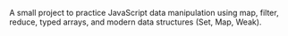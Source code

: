 A small project to practice JavaScript data manipulation using map, filter, reduce, typed arrays, and modern data structures (Set, Map, Weak).
